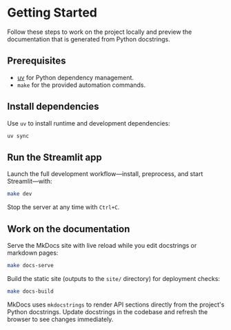 # Getting Started

Follow these steps to work on the project locally and preview the documentation that is generated from Python docstrings.

## Prerequisites

- [uv](https://docs.astral.sh/uv/) for Python dependency management.
- `make` for the provided automation commands.

## Install dependencies

Use `uv` to install runtime and development dependencies:

```bash
uv sync
```

## Run the Streamlit app

Launch the full development workflow—install, preprocess, and start Streamlit—with:

```bash
make dev
```

Stop the server at any time with `Ctrl+C`.

## Work on the documentation

Serve the MkDocs site with live reload while you edit docstrings or markdown pages:

```bash
make docs-serve
```

Build the static site (outputs to the `site/` directory) for deployment checks:

```bash
make docs-build
```

MkDocs uses `mkdocstrings` to render API sections directly from the project's Python docstrings. Update docstrings in the codebase and refresh the browser to see changes immediately.
